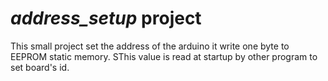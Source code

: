 *address_setup* project
=======================

This small project set the address of the arduino it write one byte to EEPROM static memory.
SThis value is read at startup by other program to set board's id.

